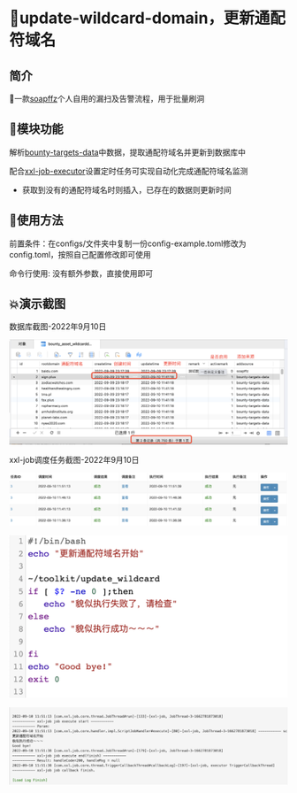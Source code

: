 # 🚁update-wildcard-domain，更新通配符域名

## 简介

🌟一款[soapffz](https://github.com/soapffz)个人自用的漏扫及告警流程，用于批量刷洞

## 🥐模块功能

解析[bounty-targets-data](https://github.com/arkadiyt/bounty-targets-data)中数据，提取通配符域名并更新到数据库中

配合[xxl-job-executor](https://github.com/soapffz/myman/tree/main/xxl-job-executor)设置定时任务可实现自动化完成通配符域名监测

 - 获取到没有的通配符域名时则插入，已存在的数据则更新时间

## 💫使用方法

前置条件：在configs/文件夹中复制一份config-example.toml修改为config.toml，按照自己配置修改即可使用

命令行使用: 没有额外参数，直接使用即可

## 💥演示截图

数据库截图-2022年9月10日

![image](./images/%E6%95%B0%E6%8D%AE%E5%BA%93%E6%88%AA%E5%9B%BE-2022%E5%B9%B49%E6%9C%8810%E6%97%A511%E7%82%B946.png)

xxl-job调度任务截图-2022年9月10日

![image](./images/xxl-job%E6%89%A7%E8%A1%8C%E6%88%AA%E5%9B%BE1-2022%E5%B9%B49%E6%9C%8810%E6%97%A511%E7%82%B954.png)

![image](./images/xxl-job%E6%89%A7%E8%A1%8C%E6%88%AA%E5%9B%BE2-2022%E5%B9%B49%E6%9C%8810%E6%97%A511%E7%82%B954.png)

![image](./images/xxl-job%E6%89%A7%E8%A1%8C%E6%88%AA%E5%9B%BE3-2022%E5%B9%B49%E6%9C%8810%E6%97%A511%E7%82%B954.png)